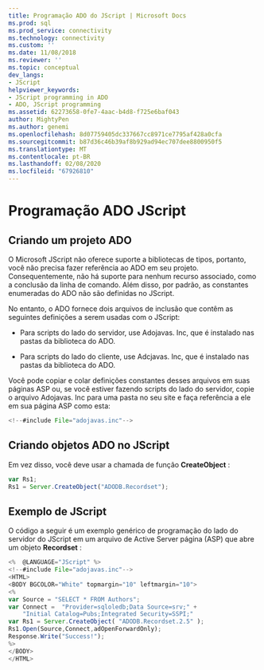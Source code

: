 ```yaml
---
title: Programação ADO do JScript | Microsoft Docs
ms.prod: sql
ms.prod_service: connectivity
ms.technology: connectivity
ms.custom: ''
ms.date: 11/08/2018
ms.reviewer: ''
ms.topic: conceptual
dev_langs:
- JScript
helpviewer_keywords:
- JScript programming in ADO
- ADO, JScript programming
ms.assetid: 62273658-0fe7-4aac-b4d8-f725e6baf043
author: MightyPen
ms.author: genemi
ms.openlocfilehash: 8d07759405dc337667cc8971ce7795af428a0cfa
ms.sourcegitcommit: b87d36c46b39af8b929ad94ec707dee8800950f5
ms.translationtype: MT
ms.contentlocale: pt-BR
ms.lasthandoff: 02/08/2020
ms.locfileid: "67926810"
---
```

# <a name="jscript-ado-programming"></a>Programação ADO JScript
## <a name="creating-an-ado-project"></a>Criando um projeto ADO  
 O Microsoft JScript não oferece suporte a bibliotecas de tipos, portanto, você não precisa fazer referência ao ADO em seu projeto. Consequentemente, não há suporte para nenhum recurso associado, como a conclusão da linha de comando. Além disso, por padrão, as constantes enumeradas do ADO não são definidas no JScript.  
  
 No entanto, o ADO fornece dois arquivos de inclusão que contêm as seguintes definições a serem usadas com o JScript:  
  
-   Para scripts do lado do servidor, use Adojavas. Inc, que é instalado nas pastas da biblioteca do ADO.  
  
-   Para scripts do lado do cliente, use Adcjavas. Inc, que é instalado nas pastas da biblioteca do ADO.  
  
 Você pode copiar e colar definições constantes desses arquivos em suas páginas ASP ou, se você estiver fazendo scripts do lado do servidor, copie o arquivo Adojavas. Inc para uma pasta no seu site e faça referência a ele em sua página ASP como esta:  
  
```javascript
<!--#include File="adojavas.inc"-->  
```  
  
## <a name="creating-ado-objects-in-jscript"></a>Criando objetos ADO no JScript  
 Em vez disso, você deve usar a chamada de função **CreateObject** :  
  
```javascript
var Rs1;  
Rs1 = Server.CreateObject("ADODB.Recordset");  
```  
  
## <a name="jscript-example"></a>Exemplo de JScript  
 O código a seguir é um exemplo genérico de programação do lado do servidor do JScript em um arquivo de Active Server página (ASP) que abre um objeto **Recordset** :  
  
```javascript
<%  @LANGUAGE="JScript" %>  
<!--#include File="adojavas.inc"-->  
<HTML>  
<BODY BGCOLOR="White" topmargin="10" leftmargin="10">  
<%  
var Source = "SELECT * FROM Authors";  
var Connect =  "Provider=sqloledb;Data Source=srv;" +  
    "Initial Catalog=Pubs;Integrated Security=SSPI;"  
var Rs1 = Server.CreateObject( "ADODB.Recordset.2.5" );  
Rs1.Open(Source,Connect,adOpenForwardOnly);  
Response.Write("Success!");  
%>  
</BODY>  
</HTML>  
```
